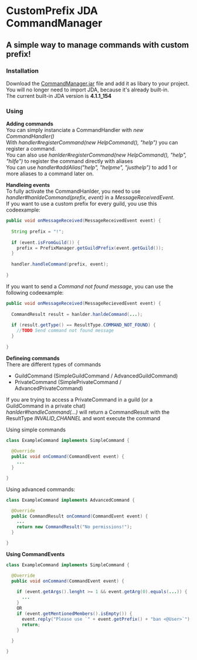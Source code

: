 # CustomPrefix JDA CommandManager
## A simple way to manage commands with custom prefix!

### Installation
Download the [CommandManager.jar](https://github.com/anweisen/CustomPrefixCommandManager/raw/master/out/artifacts/CommandManager_jar/CommandManager.jar) file and add it as libary to your project. <br>
You will no longer need to import JDA, because it's already built-in. <br>
The current built-in JDA version is **4.1.1_154** <br>

### Using
**Adding commands** <br>
You can simply instanciate a CommandHandler with *new CommandHandler()* <br>
With *handler#registerCommand(new HelpCommand(), "help")* you can register a command. <br>
You can also use *hanlder#registerCommand(new HelpCommand(), "help", "hilfe")* to register the command directly with aliases <br>
You can use *handler#addAlias("help", "helpme", "justhelp")* to add 1 or more aliases to a command later on. <br>

**Handleing events** <br>
To fully activate the CommandHanlder, you need to use *handler#hanldeCommand(prefix, event)* in  a *MessageReceivedEvent*. <br>
If you want to use a custom prefix for every guild, you use this codeexample: <br>
```java
public void onMessageReceived(MessageReceivedEvent event) {
  
  String prefix = "!";
  
  if (event.isFromGuild()) {
    prefix = PrefixManager.getGuildPrefix(event.getGuild());
  }
  
  handler.handleCommand(prefix, event);
  
}
```
If you want to send a *Command not found message*, you can use the following codeexample: <br>
```java
public void onMessageReceived(MessageRecievedEvent event) {
  
  CommandResult result = hanlder.hanldeCommand(...);
  
  if (result.getType() == ResultType.COMMAND_NOT_FOUND) {
    //TODO Send command not found message
  }
  
}
```

**Defineing commands** <br>
There are different types of commands <br>
- GuildCommand (SimpleGuildCommand / AdvancedGuildCommand)
- PrivateCommand (SimplePrivateCommand / AdvancedPrivateCommand)

If you are trying to access a PrivateCommand in a guild (or a GuildCommand in a private chat) <br>
*hanlder#handleCommand(...)* will return a CommandResult with the ResultType *INVALID_CHANNEL* and wont execute the command <br>

Using simple commands
```java
class ExampleCommand implements SimpleCommand {
  
  @Override
  public void onCommand(CommandEvent event) {
    ...
  }

}
```

Using advanced commands:
```java
class ExampleCommand implements AdvancedCommand {

  @Override
  public CommandResult onCommand(CommandEvent event) {
    ...
    return new CommandResult("No permissions!");
  }

}
```

**Using CommandEvents** <br>
```java
class ExampleCommand implements SimpleCommand {

  @Override
  public void onCommand(CommandEvent event) {
    
    if (event.getArgs().lenght >= 1 && event.getArg(0).equals(...)) {
      ...
    }
    OR
    if (event.getMentionedMembers().isEmpty()) {
      event.reply("Please use `" + event.getPrefix() + "ban <@User>`");
      return;
    }
    
  }

}
```
